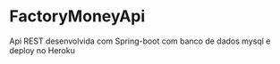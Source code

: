 # FactoryMoneyApi

Api REST desenvolvida com Spring-boot com banco de dados mysql e deploy no Heroku
